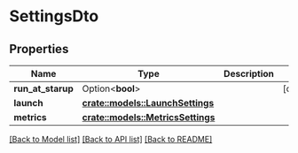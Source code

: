 # SettingsDto

## Properties

Name | Type | Description | Notes
------------ | ------------- | ------------- | -------------
**run_at_starup** | Option<**bool**> |  | [optional]
**launch** | [**crate::models::LaunchSettings**](LaunchSettings.md) |  | 
**metrics** | [**crate::models::MetricsSettings**](MetricsSettings.md) |  | 

[[Back to Model list]](../README.md#documentation-for-models) [[Back to API list]](../README.md#documentation-for-api-endpoints) [[Back to README]](../README.md)


